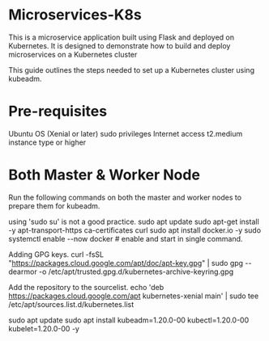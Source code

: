 # Microservices-K8s
This is a microservice application built using Flask and deployed on Kubernetes. It is designed to demonstrate how to build and deploy microservices on a Kubernetes cluster

This guide outlines the steps needed to set up a Kubernetes cluster using kubeadm.

# Pre-requisites
Ubuntu OS (Xenial or later)
sudo privileges
Internet access
t2.medium instance type or higher

# Both Master & Worker Node
Run the following commands on both the master and worker nodes to prepare them for kubeadm.

using 'sudo su' is not a good practice.
sudo apt update
sudo apt-get install -y apt-transport-https ca-certificates curl
sudo apt install docker.io -y
sudo systemctl enable --now docker # enable and start in single command.

Adding GPG keys.
curl -fsSL "https://packages.cloud.google.com/apt/doc/apt-key.gpg" | sudo gpg --dearmor -o /etc/apt/trusted.gpg.d/kubernetes-archive-keyring.gpg

Add the repository to the sourcelist.
echo 'deb https://packages.cloud.google.com/apt kubernetes-xenial main' | sudo tee /etc/apt/sources.list.d/kubernetes.list

sudo apt update 
sudo apt install kubeadm=1.20.0-00 kubectl=1.20.0-00 kubelet=1.20.0-00 -y
